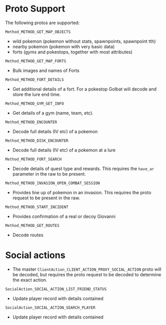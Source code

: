 # Proto Support

The following protos are supported:

`Method_METHOD_GET_MAP_OBJECTS`

- wild pokemon (pokemon without stats, spawnpoints, spawnpoint tth)
- nearby pokemon (pokemon with very basic data)
- forts (gyms and pokestops, together with most attributes)

`Method_METHOD_GET_MAP_FORTS`

- Bulk images and names of Forts

`Method_METHOD_FORT_DETAILS`

- Get additional details of a fort. For a pokestop Golbat
will decode and store the lure end time.

`Method_METHOD_GYM_GET_INFO`

- Get details of a gym (name, team, etc).

`Method_METHOD_ENCOUNTER`

- Decode full details (IV etc) of a pokemon

`Method_METHOD_DISK_ENCOUNTER`

- Decode full details (IV etc) of a pokemon at a lure

`Method_METHOD_FORT_SEARCH`

- Decode details of quest type and rewards. This requires
the `have_ar` parameter in the raw to be present.

`Method_METHOD_INVASION_OPEN_COMBAT_SESSION`

- Provides line up of pokemon in an invasion. This
requires the proto request to be present in the raw.

`Method_METHOD_START_INCIDENT`

- Provides confirmation of a real or decoy Giovanni

`Method_METHOD_GET_ROUTES`

- Decode routes

# Social actions

- The master `ClientAction_CLIENT_ACTION_PROXY_SOCIAL_ACTION` proto will be
decoded, but requires the proto request to be decoded to determine the
exact action.

`SocialAction_SOCIAL_ACTION_LIST_FRIEND_STATUS`

- Update player record with details contained

`SocialAction_SOCIAL_ACTION_SEARCH_PLAYER`

- Update player record with details contained
